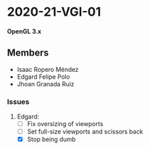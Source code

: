 # 2020-21-VGI-01
#### OpenGL 3.x

## Members
- Isaac Ropero Méndez
- Edgard Felipe Polo
- Jhoan Granada Ruiz

### Issues
1. Edgard:
    - [ ] Fix oversizing of viewports
    - [ ] Set full-size viewports and scissors back
    - [X] Stop being dumb
